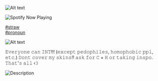 ![Alt text](https://media.discordapp.net/attachments/1390312570275102733/1390316632001478769/image-from-rawpixel-id-16191105-png.png?ex=68784b83&is=6876fa03&hm=0752a14f4cf27f11645f6063d6fdea0e6897688a972f32be394fe836ea6f7069&)

![Spotify Now Playing](https://spotify-github-profile.kittinanx.com/api/view.svg?uid=avjz40jgsjeiv5bgzoeqoaztt&cover_image=true&theme=novatorem&show_offline=true&background_color=121212&interchange=true&bar_color=ffffff&bar_color_cover=true)


[#straw](https://lukazlovie.straw.page)      
 [#pronoun](https://en.pronouns.page/@Lukazlovie) 





![Alt text](https://media.discordapp.net/attachments/1390312570275102733/1394940543657709639/Baslksz368_20250630094948.png?ex=6878a31e&is=6877519e&hm=07b6f6e2261f363c1c36399ae4a07afc4977a1d7852d400e3758f8a658bd6488&
)



𝙴𝚟𝚎𝚛𝚢𝚘𝚗𝚎 𝚌𝚊𝚗 𝙸𝙽𝚃!!! (𝚎𝚡𝚌𝚎𝚙𝚝 𝚙𝚎𝚍𝚘𝚙𝚑𝚒𝚕𝚎𝚜, 𝚑𝚘𝚖𝚘𝚙𝚑𝚘𝚋𝚒𝚌 𝚙𝚙𝚕, 𝚎𝚝𝚌.) 𝙳𝚘𝚗𝚝 𝚌𝚘𝚟𝚎𝚛 𝚖𝚢 𝚜𝚔𝚒𝚗𝚜!! 𝚊𝚜𝚔 𝚏𝚘𝚛 𝙲 + 𝙷 𝚘𝚛 𝚝𝚊𝚔𝚒𝚗𝚐 𝚒𝚗𝚜𝚙𝚘. 𝚃𝚑𝚊𝚝'𝚜 𝚊𝚕𝚕 ‹𝟹



![Description](https://c.tenor.com/CJH1aqXS-ksAAAAC/tenor.gif)






